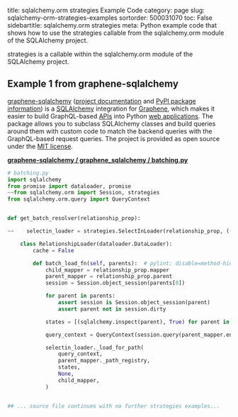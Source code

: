 title: sqlalchemy.orm strategies Example Code
category: page
slug: sqlalchemy-orm-strategies-examples
sortorder: 500031070
toc: False
sidebartitle: sqlalchemy.orm strategies
meta: Python example code that shows how to use the strategies callable from the sqlalchemy.orm module of the SQLAlchemy project.


strategies is a callable within the sqlalchemy.orm module of the SQLAlchemy project.


## Example 1 from graphene-sqlalchemy
[graphene-sqlalchemy](https://github.com/graphql-python/graphene-sqlalchemy)
([project documentation](https://docs.graphene-python.org/projects/sqlalchemy/en/latest/)
and
[PyPI package information](https://pypi.org/project/graphene-sqlalchemy/))
is a [SQLAlchemy](/sqlalchemy.html) integration for
[Graphene](https://graphene-python.org/), which makes it easier to build
GraphQL-based [APIs](/application-programming-interfaces.html) into Python
[web applications](/web-development.html). The package allows you to
subclass SQLAlchemy classes and build queries around them with custom
code to match the backend queries with the GraphQL-based request queries.
The project is provided as open source under the
[MIT license](https://github.com/graphql-python/graphene-sqlalchemy/blob/master/LICENSE.md).

[**graphene-sqlalchemy / graphene_sqlalchemy / batching.py**](https://github.com/graphql-python/graphene-sqlalchemy/blob/master/graphene_sqlalchemy/./batching.py)

```python
# batching.py
import sqlalchemy
from promise import dataloader, promise
~~from sqlalchemy.orm import Session, strategies
from sqlalchemy.orm.query import QueryContext


def get_batch_resolver(relationship_prop):

~~    selectin_loader = strategies.SelectInLoader(relationship_prop, (('lazy', 'selectin'),))

    class RelationshipLoader(dataloader.DataLoader):
        cache = False

        def batch_load_fn(self, parents):  # pylint: disable=method-hidden
            child_mapper = relationship_prop.mapper
            parent_mapper = relationship_prop.parent
            session = Session.object_session(parents[0])

            for parent in parents:
                assert session is Session.object_session(parent)
                assert parent not in session.dirty

            states = [(sqlalchemy.inspect(parent), True) for parent in parents]

            query_context = QueryContext(session.query(parent_mapper.entity))

            selectin_loader._load_for_path(
                query_context,
                parent_mapper._path_registry,
                states,
                None,
                child_mapper,
            )


## ... source file continues with no further strategies examples...

```

